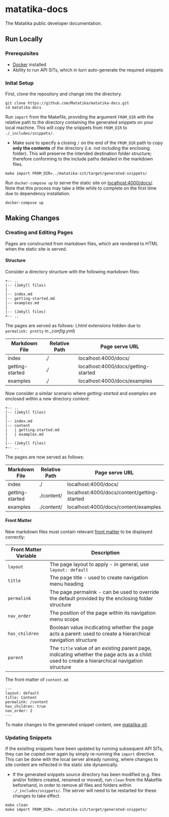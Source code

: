 # matatika-docs
The Matatika public developer documentation.

## Run Locally
### Prerequisites 
- [Docker](https://docs.docker.com/get-docker/) installed
- Ability to run API SITs, which in turn auto-generate the required snippets

### Inital Setup
First, clone the repository and change into the directory.
```terminal
git clone https://github.com/Matatika/matatika-docs.git
cd matatika-docs
```

Run `import` from the Makefile, providing the argument `FROM_DIR` with the relative path to the directory containing the generated snippets on your local machine. This will copy the snippets from `FROM_DIR` to `./_includes/snippets/`.

- Make sure to specify a closing `/` on the end of the `FROM_DIR` path to copy **only the contents** of the directory (i.e. not including the enclosing folder). This will preserve the intended destination folder structure; therefore conforming to the include paths detailed in the markdown files.

```terminal
make import FROM_DIR=../matatika-sit/target/generated-snippets/
```

Run `docker-compose up` to serve the static site on [localhost:4000/docs/](http://localhost:4000/docs/). Note that this process may take a little while to complete on the first time due to dependency installation.

```terminal
docker-compose up
```

## Making Changes
### Creating and Editing Pages
Pages are constructed from markdown files, which are rendered to HTML when the static site is served.

#### Structure
Consider a directory structure with the following markdown files:

```
+-- ..
|-- (Jekyll files)
|
|-- index.md
|-- getting-started.md
|-- examples.md
|
|-- (Jekyll files)
+-- ..
```

The pages are served as follows: (.html extensions hidden due to `permalink: pretty` in *_config.yml*)

| Markdown File | Relative Path | Page serve URL
| --- | --- | ---
| index | ./ | localhost:4000/docs/
| getting-started | ./ | localhost:4000/docs/getting-started
| examples | ./ | localhost:4000/docs/examples

Now consider a similar scenario where *getting-started* and *examples* are enclosed within a new directory *content*:

```
+-- ..
|-- (Jekyll files)
|
|-- index.md
|-- content
|   | getting-started.md
|   | examples.md
|
|-- (Jekyll files)
+-- ..
```

The pages are now served as follows:

| Markdown File | Relative Path | Page serve URL
| --- | --- | ---
| index | ./ | localhost:4000/docs/
| getting-started | ./content/ | localhost:4000/docs/content/getting-started
| examples | ./content/ | localhost:4000/docs/content/examples

#### Front Matter
New markdown files must contain relevant [front matter](https://jekyllrb.com/docs/front-matter/) to be displayed correctly:

| Front Matter Variable | Description
| --- | ---
| `layout` | The page layout to apply - in general, use `layout: default`
| `title` | The page title - used to create navigation menu heading
| `permalink` | The page permalink - can be used to override the default provided by the enclosing folder structure
| `nav_order` | The position of the page within its navigation menu scope
| `has_children` | Boolean value incdicating whether the page acts a parent: used to create a hierarchical navigation structure
| `parent` | The `title` value of an existing parent page, indicating whether the page acts as a child: used to create a hierarchical navigation structure

The front matter of `content.md`
```
---
layout: default
title: Content
permalink: /content
has_children: true
nav_order: 2
---
```

To make changes to the generated snippet content, see [matatika-sit](https://github.com/Matatika/matatika-sit).

### Updating Snippets

If the exisiting snippets have been updated by running subsequent API SITs, they can be copied over again by simply re-running the `import` directive. This can be done with the local server already running, where changes to site content are reflected in the static site dynamically.

- If the generated snippets source directory has been modified (e.g. files and/or folders created, renamed or moved), run `clean` from the Makefile beforehand, in order to remove all files and folders within `./_includes/snippets/`. The server will need to be restarted for these changes to take effect.

```terminal
make clean
make import FROM_DIR=../matatika-sit/target/generated-snippets/
```
    